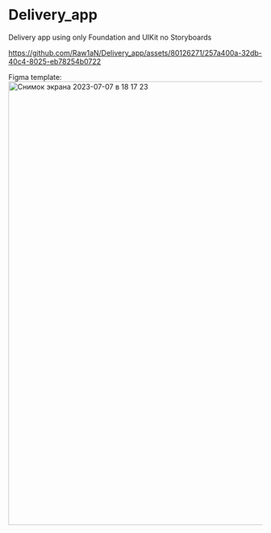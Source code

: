# Delivery_app

Delivery app using only Foundation and UIKit no Storyboards

https://github.com/Raw1aN/Delivery_app/assets/80126271/257a400a-32db-40c4-8025-eb78254b0722


Figma template: 
<img width="879" alt="Снимок экрана 2023-07-07 в 18 17 23" src="https://github.com/Raw1aN/Delivery_app/assets/80126271/c41eaa19-5950-47de-beb2-4da2661e6514">
